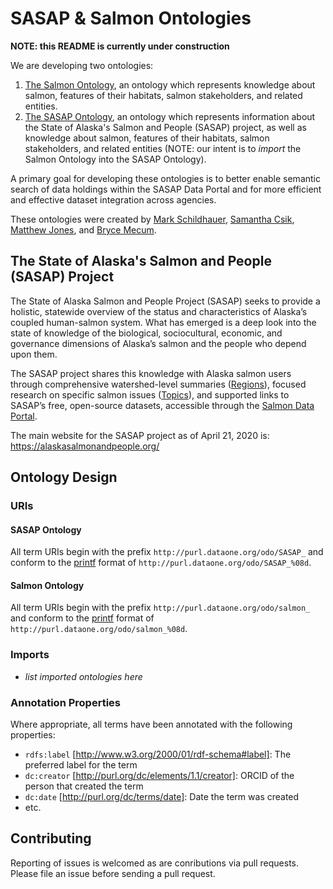 # SASAP & Salmon Ontologies

**NOTE: this README is currently under construction**

We are developing two ontologies:
1. [The Salmon Ontology](https://github.com/DataONEorg/sem-prov-ontologies/blob/initial-salmon-onto/salmon/salmon_ontology_v0.2.owl), an ontology which represents knowledge about salmon, features of their habitats, salmon stakeholders, and related entities.
2. [The SASAP Ontology](https://github.com/DataONEorg/sem-prov-ontologies/blob/initial-salmon-onto/salmon/SASAP_ontology_v0.2.owl), an ontology which represents information about the State of Alaska's Salmon and People (SASAP) project, as well as knowledge about salmon, features of their habitats, salmon stakeholders, and related entities (NOTE: our intent is to *import* the Salmon Ontology into the SASAP Ontology).

A primary goal for developing these ontologies is to better enable semantic search of data holdings within the SASAP Data Portal and for more efficient and effective dataset integration across agencies.

These ontologies were created by [Mark Schildhauer](http://orcid.org/0000-0003-0632-7576), [Samantha Csik](http://orcid.org/0000-0002-5300-3075), [Matthew Jones](https://orcid.org/0000-0003-0077-4738), and [Bryce Mecum](https://orcid.org/0000-0002-0381-3766
).

## The State of Alaska's Salmon and People (SASAP) Project

The State of Alaska Salmon and People Project (SASAP) seeks to provide a holistic, statewide overview of the status and characteristics of Alaska’s coupled human-salmon system. What has emerged is a deep look into the state of knowledge of the biological, sociocultural, economic, and governance dimensions of Alaska’s salmon and the people who depend upon them.

The SASAP project shares this knowledge with Alaska salmon users through comprehensive watershed-level summaries ([Regions](https://alaskasalmonandpeople.org/regions/)), focused research on specific salmon issues ([Topics](https://alaskasalmonandpeople.org/topics/)), and supported links to SASAP’s free, open-source datasets, accessible through the [Salmon Data Portal](https://knb.ecoinformatics.org/portals/SASAP/Data).  

The main website for the SASAP project as of April 21, 2020 is: https://alaskasalmonandpeople.org/

## Ontology Design

### URIs

#### SASAP Ontology

All term URIs begin with the prefix `http://purl.dataone.org/odo/SASAP_` and conform to the [printf](https://en.wikipedia.org/wiki/Printf_format_string) format of `http://purl.dataone.org/odo/SASAP_%08d`.

#### Salmon Ontology

All term URIs begin with the prefix `http://purl.dataone.org/odo/salmon_` and conform to the [printf](https://en.wikipedia.org/wiki/Printf_format_string) format of `http://purl.dataone.org/odo/salmon_%08d`.

### Imports

- *list imported ontologies here*

### Annotation Properties

Where appropriate, all terms have been annotated with the following properties:

- `rdfs:label` [http://www.w3.org/2000/01/rdf-schema#label]: The preferred label for the term
- `dc:creator` [http://purl.org/dc/elements/1.1/creator]: ORCID of the person that created the term
- `dc:date` [http://purl.org/dc/terms/date]: Date the term was created
-  etc.

## Contributing

Reporting of issues is welcomed as are conributions via pull requests.
Please file an issue before sending a pull request.
